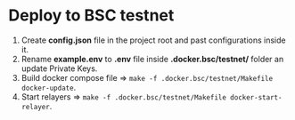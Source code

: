 # Deploy to BSC testnet
1. Create **config.json** file in the project root and past configurations inside it.
2. Rename **example.env** to **.env** file inside **.docker.bsc/testnet/** folder an update Private Keys.
3. Build docker compose file => `make -f .docker.bsc/testnet/Makefile docker-update`.
4. Start relayers => `make -f .docker.bsc/testnet/Makefile docker-start-relayer`.